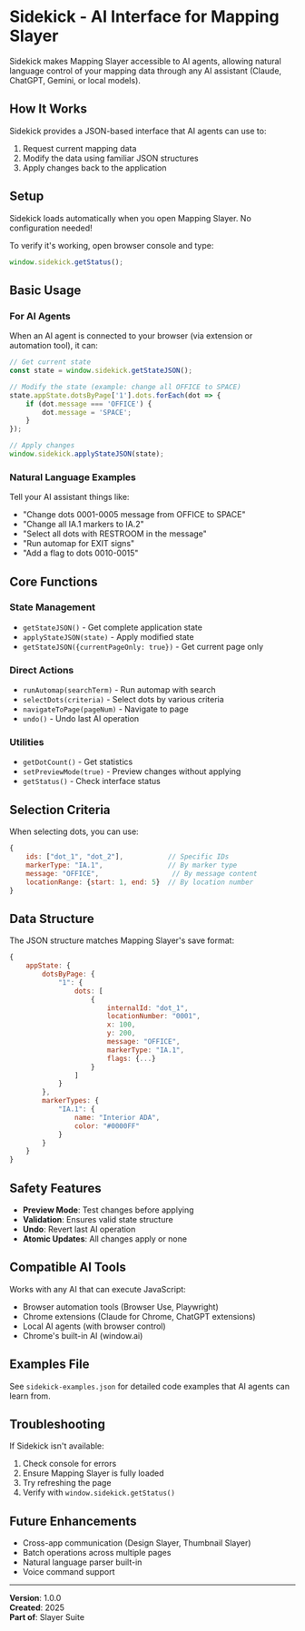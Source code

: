 # Sidekick - AI Interface for Mapping Slayer

Sidekick makes Mapping Slayer accessible to AI agents, allowing natural language control of your mapping data through any AI assistant (Claude, ChatGPT, Gemini, or local models).

## How It Works

Sidekick provides a JSON-based interface that AI agents can use to:

1. Request current mapping data
2. Modify the data using familiar JSON structures
3. Apply changes back to the application

## Setup

Sidekick loads automatically when you open Mapping Slayer. No configuration needed!

To verify it's working, open browser console and type:

```javascript
window.sidekick.getStatus();
```

## Basic Usage

### For AI Agents

When an AI agent is connected to your browser (via extension or automation tool), it can:

```javascript
// Get current state
const state = window.sidekick.getStateJSON();

// Modify the state (example: change all OFFICE to SPACE)
state.appState.dotsByPage['1'].dots.forEach(dot => {
    if (dot.message === 'OFFICE') {
        dot.message = 'SPACE';
    }
});

// Apply changes
window.sidekick.applyStateJSON(state);
```

### Natural Language Examples

Tell your AI assistant things like:

- "Change dots 0001-0005 message from OFFICE to SPACE"
- "Change all IA.1 markers to IA.2"
- "Select all dots with RESTROOM in the message"
- "Run automap for EXIT signs"
- "Add a flag to dots 0010-0015"

## Core Functions

### State Management

- `getStateJSON()` - Get complete application state
- `applyStateJSON(state)` - Apply modified state
- `getStateJSON({currentPageOnly: true})` - Get current page only

### Direct Actions

- `runAutomap(searchTerm)` - Run automap with search
- `selectDots(criteria)` - Select dots by various criteria
- `navigateToPage(pageNum)` - Navigate to page
- `undo()` - Undo last AI operation

### Utilities

- `getDotCount()` - Get statistics
- `setPreviewMode(true)` - Preview changes without applying
- `getStatus()` - Check interface status

## Selection Criteria

When selecting dots, you can use:

```javascript
{
    ids: ["dot_1", "dot_2"],           // Specific IDs
    markerType: "IA.1",                // By marker type
    message: "OFFICE",                  // By message content
    locationRange: {start: 1, end: 5}  // By location number
}
```

## Data Structure

The JSON structure matches Mapping Slayer's save format:

```javascript
{
    appState: {
        dotsByPage: {
            "1": {
                dots: [
                    {
                        internalId: "dot_1",
                        locationNumber: "0001",
                        x: 100,
                        y: 200,
                        message: "OFFICE",
                        markerType: "IA.1",
                        flags: {...}
                    }
                ]
            }
        },
        markerTypes: {
            "IA.1": {
                name: "Interior ADA",
                color: "#0000FF"
            }
        }
    }
}
```

## Safety Features

- **Preview Mode**: Test changes before applying
- **Validation**: Ensures valid state structure
- **Undo**: Revert last AI operation
- **Atomic Updates**: All changes apply or none

## Compatible AI Tools

Works with any AI that can execute JavaScript:

- Browser automation tools (Browser Use, Playwright)
- Chrome extensions (Claude for Chrome, ChatGPT extensions)
- Local AI agents (with browser control)
- Chrome's built-in AI (window.ai)

## Examples File

See `sidekick-examples.json` for detailed code examples that AI agents can learn from.

## Troubleshooting

If Sidekick isn't available:

1. Check console for errors
2. Ensure Mapping Slayer is fully loaded
3. Try refreshing the page
4. Verify with `window.sidekick.getStatus()`

## Future Enhancements

- Cross-app communication (Design Slayer, Thumbnail Slayer)
- Batch operations across multiple pages
- Natural language parser built-in
- Voice command support

---

**Version**: 1.0.0  
**Created**: 2025  
**Part of**: Slayer Suite

